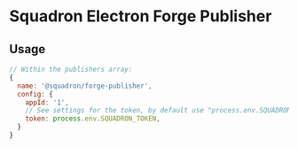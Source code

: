 # Squadron Electron Forge Publisher

## Usage

```js
// Within the publishers array:
{
  name: '@squadron/forge-publisher',
  config: {
    appId: '1',
    // See settings for the token, by default use "process.env.SQUADRON_TOKEN"
    token: process.env.SQUADRON_TOKEN,
  }
}
```
